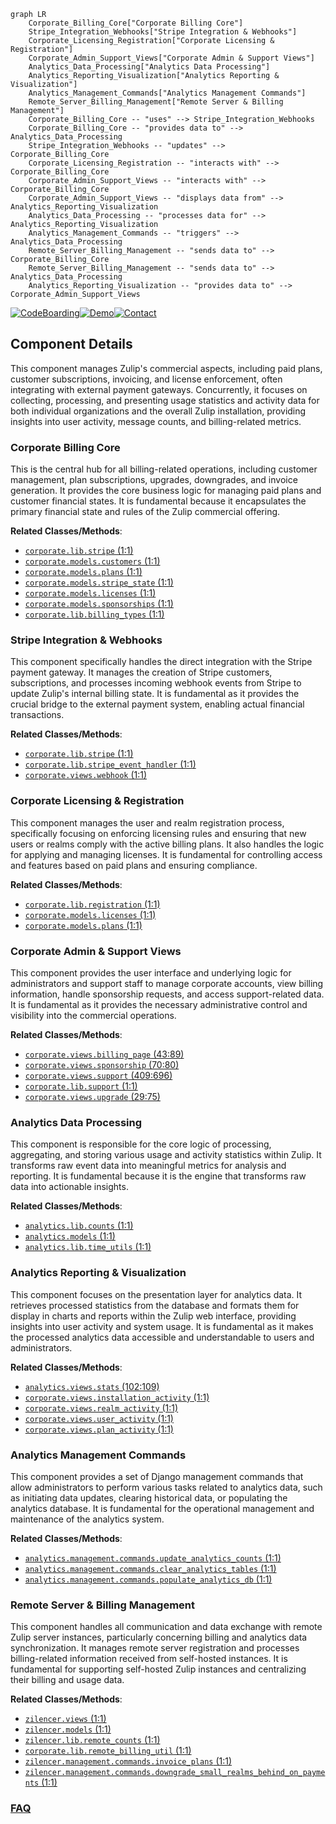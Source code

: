 ```mermaid
graph LR
    Corporate_Billing_Core["Corporate Billing Core"]
    Stripe_Integration_Webhooks["Stripe Integration & Webhooks"]
    Corporate_Licensing_Registration["Corporate Licensing & Registration"]
    Corporate_Admin_Support_Views["Corporate Admin & Support Views"]
    Analytics_Data_Processing["Analytics Data Processing"]
    Analytics_Reporting_Visualization["Analytics Reporting & Visualization"]
    Analytics_Management_Commands["Analytics Management Commands"]
    Remote_Server_Billing_Management["Remote Server & Billing Management"]
    Corporate_Billing_Core -- "uses" --> Stripe_Integration_Webhooks
    Corporate_Billing_Core -- "provides data to" --> Analytics_Data_Processing
    Stripe_Integration_Webhooks -- "updates" --> Corporate_Billing_Core
    Corporate_Licensing_Registration -- "interacts with" --> Corporate_Billing_Core
    Corporate_Admin_Support_Views -- "interacts with" --> Corporate_Billing_Core
    Corporate_Admin_Support_Views -- "displays data from" --> Analytics_Reporting_Visualization
    Analytics_Data_Processing -- "processes data for" --> Analytics_Reporting_Visualization
    Analytics_Management_Commands -- "triggers" --> Analytics_Data_Processing
    Remote_Server_Billing_Management -- "sends data to" --> Corporate_Billing_Core
    Remote_Server_Billing_Management -- "sends data to" --> Analytics_Data_Processing
    Analytics_Reporting_Visualization -- "provides data to" --> Corporate_Admin_Support_Views
```
[![CodeBoarding](https://img.shields.io/badge/Generated%20by-CodeBoarding-9cf?style=flat-square)](https://github.com/CodeBoarding/GeneratedOnBoardings)[![Demo](https://img.shields.io/badge/Try%20our-Demo-blue?style=flat-square)](https://www.codeboarding.org/demo)[![Contact](https://img.shields.io/badge/Contact%20us%20-%20contact@codeboarding.org-lightgrey?style=flat-square)](mailto:contact@codeboarding.org)

## Component Details

This component manages Zulip's commercial aspects, including paid plans, customer subscriptions, invoicing, and license enforcement, often integrating with external payment gateways. Concurrently, it focuses on collecting, processing, and presenting usage statistics and activity data for both individual organizations and the overall Zulip installation, providing insights into user activity, message counts, and billing-related metrics.

### Corporate Billing Core
This is the central hub for all billing-related operations, including customer management, plan subscriptions, upgrades, downgrades, and invoice generation. It provides the core business logic for managing paid plans and customer financial states. It is fundamental because it encapsulates the primary financial state and rules of the Zulip commercial offering.


**Related Classes/Methods**:

- <a href="https://github.com/zulip/zulip/blob/master/corporate/lib/stripe.py#L1-L1" target="_blank" rel="noopener noreferrer">`corporate.lib.stripe` (1:1)</a>
- <a href="https://github.com/zulip/zulip/blob/master/corporate/models/customers.py#L1-L1" target="_blank" rel="noopener noreferrer">`corporate.models.customers` (1:1)</a>
- <a href="https://github.com/zulip/zulip/blob/master/corporate/models/plans.py#L1-L1" target="_blank" rel="noopener noreferrer">`corporate.models.plans` (1:1)</a>
- <a href="https://github.com/zulip/zulip/blob/master/corporate/models/stripe_state.py#L1-L1" target="_blank" rel="noopener noreferrer">`corporate.models.stripe_state` (1:1)</a>
- <a href="https://github.com/zulip/zulip/blob/master/corporate/models/licenses.py#L1-L1" target="_blank" rel="noopener noreferrer">`corporate.models.licenses` (1:1)</a>
- <a href="https://github.com/zulip/zulip/blob/master/corporate/models/sponsorships.py#L1-L1" target="_blank" rel="noopener noreferrer">`corporate.models.sponsorships` (1:1)</a>
- <a href="https://github.com/zulip/zulip/blob/master/corporate/lib/billing_types.py#L1-L1" target="_blank" rel="noopener noreferrer">`corporate.lib.billing_types` (1:1)</a>


### Stripe Integration & Webhooks
This component specifically handles the direct integration with the Stripe payment gateway. It manages the creation of Stripe customers, subscriptions, and processes incoming webhook events from Stripe to update Zulip's internal billing state. It is fundamental as it provides the crucial bridge to the external payment system, enabling actual financial transactions.


**Related Classes/Methods**:

- <a href="https://github.com/zulip/zulip/blob/master/corporate/lib/stripe.py#L1-L1" target="_blank" rel="noopener noreferrer">`corporate.lib.stripe` (1:1)</a>
- <a href="https://github.com/zulip/zulip/blob/master/corporate/lib/stripe_event_handler.py#L1-L1" target="_blank" rel="noopener noreferrer">`corporate.lib.stripe_event_handler` (1:1)</a>
- <a href="https://github.com/zulip/zulip/blob/master/corporate/views/webhook.py#L1-L1" target="_blank" rel="noopener noreferrer">`corporate.views.webhook` (1:1)</a>


### Corporate Licensing & Registration
This component manages the user and realm registration process, specifically focusing on enforcing licensing rules and ensuring that new users or realms comply with the active billing plans. It also handles the logic for applying and managing licenses. It is fundamental for controlling access and features based on paid plans and ensuring compliance.


**Related Classes/Methods**:

- <a href="https://github.com/zulip/zulip/blob/master/corporate/lib/registration.py#L1-L1" target="_blank" rel="noopener noreferrer">`corporate.lib.registration` (1:1)</a>
- <a href="https://github.com/zulip/zulip/blob/master/corporate/models/licenses.py#L1-L1" target="_blank" rel="noopener noreferrer">`corporate.models.licenses` (1:1)</a>
- <a href="https://github.com/zulip/zulip/blob/master/corporate/models/plans.py#L1-L1" target="_blank" rel="noopener noreferrer">`corporate.models.plans` (1:1)</a>


### Corporate Admin & Support Views
This component provides the user interface and underlying logic for administrators and support staff to manage corporate accounts, view billing information, handle sponsorship requests, and access support-related data. It is fundamental as it provides the necessary administrative control and visibility into the commercial operations.


**Related Classes/Methods**:

- <a href="https://github.com/zulip/zulip/blob/master/corporate/views/billing_page.py#L43-L89" target="_blank" rel="noopener noreferrer">`corporate.views.billing_page` (43:89)</a>
- <a href="https://github.com/zulip/zulip/blob/master/corporate/views/sponsorship.py#L70-L80" target="_blank" rel="noopener noreferrer">`corporate.views.sponsorship` (70:80)</a>
- <a href="https://github.com/zulip/zulip/blob/master/corporate/views/support.py#L409-L696" target="_blank" rel="noopener noreferrer">`corporate.views.support` (409:696)</a>
- <a href="https://github.com/zulip/zulip/blob/master/corporate/lib/support.py#L1-L1" target="_blank" rel="noopener noreferrer">`corporate.lib.support` (1:1)</a>
- <a href="https://github.com/zulip/zulip/blob/master/corporate/views/upgrade.py#L29-L75" target="_blank" rel="noopener noreferrer">`corporate.views.upgrade` (29:75)</a>


### Analytics Data Processing
This component is responsible for the core logic of processing, aggregating, and storing various usage and activity statistics within Zulip. It transforms raw event data into meaningful metrics for analysis and reporting. It is fundamental because it is the engine that transforms raw data into actionable insights.


**Related Classes/Methods**:

- <a href="https://github.com/zulip/zulip/blob/master/analytics/lib/counts.py#L1-L1" target="_blank" rel="noopener noreferrer">`analytics.lib.counts` (1:1)</a>
- <a href="https://github.com/zulip/zulip/blob/master/analytics/models.py#L1-L1" target="_blank" rel="noopener noreferrer">`analytics.models` (1:1)</a>
- <a href="https://github.com/zulip/zulip/blob/master/analytics/lib/time_utils.py#L1-L1" target="_blank" rel="noopener noreferrer">`analytics.lib.time_utils` (1:1)</a>


### Analytics Reporting & Visualization
This component focuses on the presentation layer for analytics data. It retrieves processed statistics from the database and formats them for display in charts and reports within the Zulip web interface, providing insights into user activity and system usage. It is fundamental as it makes the processed analytics data accessible and understandable to users and administrators.


**Related Classes/Methods**:

- <a href="https://github.com/zulip/zulip/blob/master/analytics/views/stats.py#L102-L109" target="_blank" rel="noopener noreferrer">`analytics.views.stats` (102:109)</a>
- <a href="https://github.com/zulip/zulip/blob/master/corporate/views/installation_activity.py#L1-L1" target="_blank" rel="noopener noreferrer">`corporate.views.installation_activity` (1:1)</a>
- <a href="https://github.com/zulip/zulip/blob/master/corporate/views/realm_activity.py#L1-L1" target="_blank" rel="noopener noreferrer">`corporate.views.realm_activity` (1:1)</a>
- <a href="https://github.com/zulip/zulip/blob/master/corporate/views/user_activity.py#L1-L1" target="_blank" rel="noopener noreferrer">`corporate.views.user_activity` (1:1)</a>
- <a href="https://github.com/zulip/zulip/blob/master/corporate/views/plan_activity.py#L1-L1" target="_blank" rel="noopener noreferrer">`corporate.views.plan_activity` (1:1)</a>


### Analytics Management Commands
This component provides a set of Django management commands that allow administrators to perform various tasks related to analytics data, such as initiating data updates, clearing historical data, or populating the analytics database. It is fundamental for the operational management and maintenance of the analytics system.


**Related Classes/Methods**:

- <a href="https://github.com/zulip/zulip/blob/master/analytics/management/commands/update_analytics_counts.py#L1-L1" target="_blank" rel="noopener noreferrer">`analytics.management.commands.update_analytics_counts` (1:1)</a>
- <a href="https://github.com/zulip/zulip/blob/master/analytics/management/commands/clear_analytics_tables.py#L1-L1" target="_blank" rel="noopener noreferrer">`analytics.management.commands.clear_analytics_tables` (1:1)</a>
- <a href="https://github.com/zulip/zulip/blob/master/analytics/management/commands/populate_analytics_db.py#L1-L1" target="_blank" rel="noopener noreferrer">`analytics.management.commands.populate_analytics_db` (1:1)</a>


### Remote Server & Billing Management
This component handles all communication and data exchange with remote Zulip server instances, particularly concerning billing and analytics data synchronization. It manages remote server registration and processes billing-related information received from self-hosted instances. It is fundamental for supporting self-hosted Zulip instances and centralizing their billing and usage data.


**Related Classes/Methods**:

- <a href="https://github.com/zulip/zulip/blob/master/zilencer/views.py#L1-L1" target="_blank" rel="noopener noreferrer">`zilencer.views` (1:1)</a>
- <a href="https://github.com/zulip/zulip/blob/master/zilencer/models.py#L1-L1" target="_blank" rel="noopener noreferrer">`zilencer.models` (1:1)</a>
- <a href="https://github.com/zulip/zulip/blob/master/zilencer/lib/remote_counts.py#L1-L1" target="_blank" rel="noopener noreferrer">`zilencer.lib.remote_counts` (1:1)</a>
- <a href="https://github.com/zulip/zulip/blob/master/corporate/lib/remote_billing_util.py#L1-L1" target="_blank" rel="noopener noreferrer">`corporate.lib.remote_billing_util` (1:1)</a>
- <a href="https://github.com/zulip/zulip/blob/master/zilencer/management/commands/invoice_plans.py#L1-L1" target="_blank" rel="noopener noreferrer">`zilencer.management.commands.invoice_plans` (1:1)</a>
- <a href="https://github.com/zulip/zulip/blob/master/zilencer/management/commands/downgrade_small_realms_behind_on_payments.py#L1-L1" target="_blank" rel="noopener noreferrer">`zilencer.management.commands.downgrade_small_realms_behind_on_payments` (1:1)</a>




### [FAQ](https://github.com/CodeBoarding/GeneratedOnBoardings/tree/main?tab=readme-ov-file#faq)